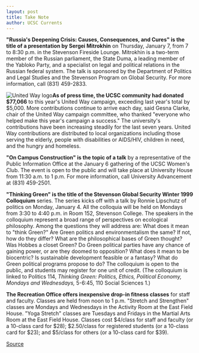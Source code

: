 ```yaml
---
layout: post
title: Take Note
author: UCSC Currents
---
```


**"Russia's Deepening Crisis: Causes, Consequences, and Cures" is the title of a presentation by Sergei Mitrokhin** on Thursday, January 7, from 7 to 8:30 p.m. in the Stevenson Fireside Lounge. Mitrokhin is a two-term member of the Russian parliament, the State Duma, a leading member of the Yabloko Party, and a specialist on legal and political relations in the Russian federal system. The talk is sponsored by the Department of Politics and Legal Studies and the Stevenson Program on Global Security. For more information, call (831) 459-2833.

![United Way logo][2]**As of press time, the UCSC community had donated $77,066** to this  year's United Way campaign, exceeding last year's total by $5,000. More contributions continue to arrive each day, said Gesna Clarke, chair of the United Way campaign committee, who thanked "everyone who helped make this year's campaign a success." The university's contributions have been increasing steadily for the last seven years. United Way contributions are distributed to local organizations including those serving the elderly, people with disabilities or AIDS/HIV, children in need, and the hungry and homeless.

**"On Campus Construction" is the topic of a talk** by a representative of the Public Information Office at the January 6 gathering of the UCSC Women's Club. The event is open to the public and will take place at University House from 11:30 a.m. to 1 p.m. For more information, call University Advancement at (831) 459-2501.

**"Thinking Green" is the title of the Stevenson Global Security Winter 1999 Colloquium** series. The series kicks off with a talk by Ronnie Lipschutz of politics on Monday, January 4. All the colloquia will be held on Mondays from 3:30 to 4:40 p.m. in Room 152, Stevenson College. The speakers in the colloquium represent a broad range of perspectives on ecological philosophy. Among the questions they will address are: What does it mean to "think Green?" Are Green politics and environmentalism the same? If not, how do they differ? What are the philosophical bases of Green thought? Was Hobbes a closet Green? Do Green political parties have any chance of gaining power, or are they doomed to opposition? What does it mean to be biocentric? Is sustainable development feasible or a fantasy? What do Green political programs propose to do? The colloquium is open to the public, and students may register for one unit of credit. (The colloquium is linked to Politics 114, _Thinking Green: Politics, Ethics, Political Economy, Mondays and Wednesdays,_ 5-6:45, 110 Social Sciences 1.)

**The Recreation Office offers inexpensive drop-in fitness classes** for staff and faculty. Classes are held from noon to 1 p.m. "Stretch and Strengthen" classes are Mondays and Wednesdays in the Activity Room at the East Field House. "Yoga Stretch" classes are Tuesdays and Fridays in the Martial Arts Room at the East Field House. Classes cost $4/class for staff and faculty (or a 10-class card for $28); $2.50/class for registered students (or a 10-class card for $23); and $5/class for others (or a 10-class card for $39).

[2]: http://www1.ucsc.edu/oncampus/currents/98-99/art/pou.98-10-19.gif

[Source](http://www1.ucsc.edu/oncampus/currents/98-99/01-04/takenote.htm "Permalink to Take Note; 01-04-99")
